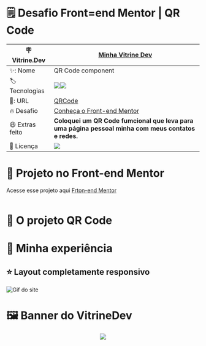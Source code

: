 # 🗒️ Desafio Front=end Mentor | QR Code

| 🪧 Vitrine.Dev |  [Minha Vitrine Dev](https://cursos.alura.com.br/vitrinedev/danielbarreto)   |
| -------------  | --- |
| ✨: Nome        | QR Code component
| 🏷️ Tecnologias | <img src="https://img.shields.io/badge/HTML5-E34F26?style=for-the-badge&logo=html5&logoColor=white"><img src="https://img.shields.io/badge/CSS3-1572B6?style=for-the-badge&logo=css3&logoColor=white">
| 🚀: URL         | [QRCode]()
| 🔥 Desafio     | [Conheça o Front-end Mentor]()
| :laughing: Extras feito     | **Coloquei um QR Code fumcional que leva para uma página pessoal minha com meus contatos e redes.**
| :page_with_curl: Licença         | [<img src="https://img.shields.io/badge/LICENSE-MIT-green"/>](https://choosealicense.com/licenses/mit/) 



# 🎨 Projeto no Front-end Mentor
Acesse esse projeto aqui [Frton-end Mentor]()

<img src="">

# 📑 O projeto QR Code

# 🤯 Minha experiência

## ⭐ Layout completamente responsivo
![Gif do site]()


# 🖼️ Banner do VitrineDev
<div align="center">
<img src="#vitrinedev">
</div>
